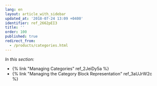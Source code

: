 ```yaml
---
lang: en
layout: article_with_sidebar
updated_at: '2018-07-24 13:09 +0400'
identifier: ref_2662pEI3
title: ''
order: 100
published: true
redirect_from:
  - /products/categories.html
---
```

_In this section:_

*  {% link "Managing Categories" ref_2JeiDy5a %}
*  {% link "Managing the Category Block Representation" ref_3aUJrW2c %}